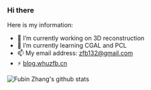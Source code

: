 ### Hi there

Here is my information:
- 🔭 I’m currently working on 3D reconstruction
- 🌱 I’m currently learning CGAL and PCL
- 📫 My email address: zfb132@gmail.com
- ⚡ [blog.whuzfb.cn](https://blog.whuzfb.cn/)

![Fubin Zhang's github stats](https://github-readme-stats.vercel.app/api?username=zfb132)  
